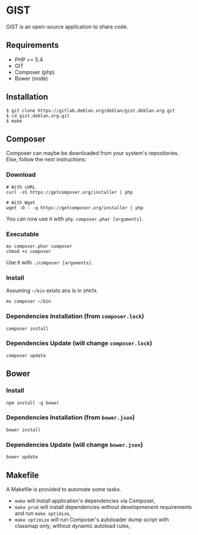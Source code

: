 GIST
====

GIST is an open-source application to share code.

Requirements
------------

* PHP >= 5.4
* GIT
* Composer (php)
* Bower (node)

Installation
------------

	$ git clone https://gitlab.deblan.org/deblan/gist.deblan.org.git
	$ cd gist.deblan.org.git
	$ make

Composer
--------

Composer can maybe be downloaded from your system's repositories.
Else, follow the next instructions:

### Download

    # With cURL
    curl -sS https://getcomposer.org/installer | php

    # With Wget
    wget -O - -q https://getcomposer.org/installer | php

You can now use it with `php composer.phar [arguments]`.

### Executable

    mv composer.phar composer
    chmod +x composer

Use it with `./composer [arguments]`.

### Install

Assuming `~/bin` exists ans is in `$PATH`.

    mv composer ~/bin

### Dependencies Installation (from `composer.lock`)

    composer install

### Dependencies Update (will change `composer.lock`)

    composer update

Bower
-----

### Install

	npm install -g bower

### Dependencies Installation (from `bower.json`)

    bower install

### Dependencies Update (will change `bower.json`)

    bower update


Makefile
--------

A Makefile is provided to automate some tasks.

* `make` will install application's dependencies via Composer,
* `make prod` will install dependencies without developmenent requirements
  and run `make optimize`,
* `make optimize` will run Composer's autoloader dump script with classmap
  only, without dynamic autoload rules,
